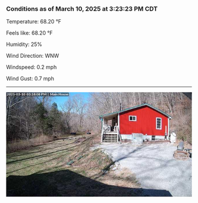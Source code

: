 ### Conditions as of March 10, 2025 at 3:23:23 PM CDT 

Temperature: 68.20 &deg;F

Feels like: 68.20 &deg;F

Humidity: 25%

Wind Direction: WNW

Windspeed: 0.2 mph

Wind Gust: 0.7 mph

---

<img src="./images/latest.jpeg"/>

